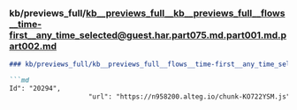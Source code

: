 ### kb/previews_full/kb__previews_full__kb__previews_full__flows__time-first__any_time_selected@guest.har.part075.md.part001.md.part002.md

```md
### kb/previews_full/kb__previews_full__flows__time-first__any_time_selected@guest.har.part075.md.part001.md (part 002)

```md
Id": "20294",
                    "url": "https://n958200.alteg.io/chunk-KO722YSM.js",
          
```

```

```
